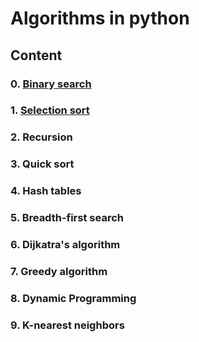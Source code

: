 # Algorithms in python

## Content
### 0. [Binary search](https://github.com/alan-nguyen/algorithms-python/blob/master/binary_search.py)
### 1. [Selection sort](https://github.com/alan-nguyen/algorithms-python/blob/master/01_selection_sort.py)
### 2. Recursion
### 3. Quick sort
### 4. Hash tables
### 5. Breadth-first search
### 6. Dijkatra's algorithm
### 7. Greedy algorithm
### 8. Dynamic Programming 
### 9. K-nearest neighbors
